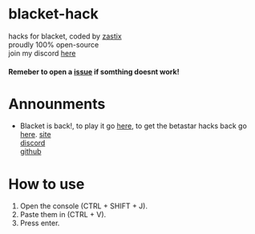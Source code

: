 # blacket-hack
hacks for blacket, coded by [zastix](https://github.com/ZasticBradyn)<br>
proudly 100% open-source<br>
join my discord [here](https://discord.gg/xxBtqPHSjW)
#### Remeber to open a [issue](https://github.com/ZasticBradyn/blacket-hacks/issues) if somthing doesnt work!
# Announments
- Blacket is back!, to play it go [here](https://blacket.org/), to get the betastar hacks back go [here](https://github.com/BlacketWare/blacket-hacks/tree/betastar).
[site](https://blacket.org/)<br>
[discord](https://www.youtube.com/watch?v=dQw4w9WgXcQ)<br>
[github](https://github.com/XOTlC/Blacket)
# How to use
1. Open the console (CTRL + SHIFT + J).<br>
2. Paste them in (CTRL + V).<br>
3. Press enter.
